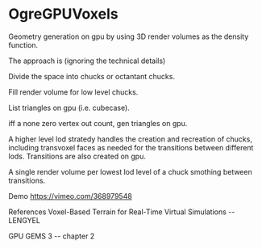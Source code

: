 # OgreGPUVoxels

Geometry generation on gpu by using 3D render volumes as the density function.

The approach is (ignoring the technical details)

Divide the space into chucks or octantant chucks.

Fill render volume for low level chucks.

List triangles on gpu (i.e. cubecase).

iff a none zero vertex out count, gen triangles on gpu.

A higher level lod stratedy handles the creation and recreation of chucks, including transvoxel faces as needed for the transitions between different lods. Transitions are also created on gpu.

A single render volume per lowest lod level of a chuck smothing between transitions.

Demo
https://vimeo.com/368979548

References
Voxel-Based Terrain for Real-Time Virtual Simulations -- LENGYEL

GPU GEMS 3 -- chapter 2
